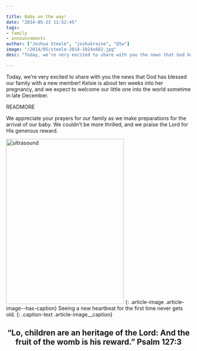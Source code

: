 ```yaml
---

title: Baby on the way!
date: "2014-05-23 11:52:45"
tags:
- family
- announcements
author: ["Joshua Steele", "joshukraine", "@tw"]
image: "/2014/05/steele-2014-1024x682.jpg"
desc: "Today, we’re very excited to share with you the news that God has blessed our family with a new member!"

---
```


Today, we’re very excited to share with you the news that God has blessed our family with a new member! Kelsie is about ten weeks into her pregnancy, and we expect to welcome our little one into the world sometime in late December.

READMORE

We appreciate your prayers for our family as we make preparations for the arrival of our baby. We couldn’t be more thrilled, and we praise the Lord for His generous reward.

<a href="//d21yo20tm8bmc2.cloudfront.net/2014/05/ultrasound.jpg"><img class="wp-image-1904 size-medium" src="//d21yo20tm8bmc2.cloudfront.net/2014/05/ultrasound-321x450.jpg" alt="ultrasound" width="321" height="450" /></a>
{: .article-image .article-image--has-caption}
Seeing a new heartbeat for the first time never gets old.
{: .caption-text .article-image__caption}

<h2 style="text-align: center;">“Lo, children are an heritage of the Lord: And the fruit of the womb is his reward.” Psalm 127:3</h2>
